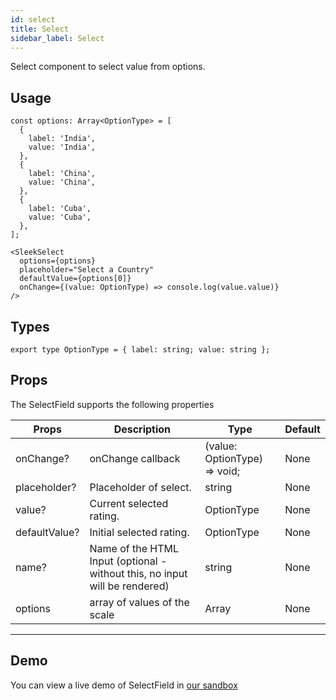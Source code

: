 ```yaml
---
id: select
title: Select
sidebar_label: Select
---
```


Select component to select value from options.

## Usage

```
const options: Array<OptionType> = [
  {
    label: 'India',
    value: 'India',
  },
  {
    label: 'China',
    value: 'China',
  },
  {
    label: 'Cuba',
    value: 'Cuba',
  },
];

<SleekSelect
  options={options}
  placeholder="Select a Country"
  defaultValue={options[0]}
  onChange={(value: OptionType) => console.log(value.value)}
/>
```

## Types
```
export type OptionType = { label: string; value: string };
```

## Props
The SelectField supports the following properties

Props                             | Description                             | Type                              | Default
----------------------------------|-----------------------------------------|-----------------------------------|-----------
onChange?                         | onChange callback                       | (value: OptionType) => void;      | None
placeholder?                      | Placeholder of select.                  | string                            | None
value?                            | Current selected rating.                | OptionType                        | None
defaultValue?                     | Initial selected rating.                | OptionType                        | None
name?                             | Name of the HTML Input (optional - without this, no input will be rendered) | string | None
options                           | array of values of the scale            | Array<OptionType>                 | None
----------------------------------------------------------------------------------------------------------------------------


## Demo
You can view a live demo of SelectField in [our sandbox](https://github.com/)

